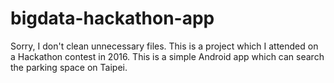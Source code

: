# bigdata-hackathon-app
Sorry, I don't clean unnecessary files. 
This is a project which I attended on a Hackathon contest in 2016. 
This is a simple Android app which can search the parking space on Taipei.
